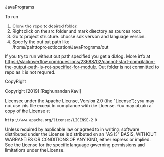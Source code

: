 JavaPrograms

To run

1. Clone the repo to desired folder.
2. Right click on the src folder and mark directory as sources root.
3. Go to project structure. choose sdk version and language version.
4. Specify the out put path like /home/pahttoprojectlocation/JavaPrograms/out

If you try to run without out path specified you get a dialog. More info at https://stackoverflow.com/questions/23688702/cannot-start-compilation-the-output-path-is-not-specified-for-module. Out folder is not committed to repo as it is not required.

CopyRight

Copyright [2019] [Raghunandan Kavi]

Licensed under the Apache License, Version 2.0 (the "License");
you may not use this file except in compliance with the License.
You may obtain a copy of the License at

    http://www.apache.org/licenses/LICENSE-2.0

Unless required by applicable law or agreed to in writing, software
distributed under the License is distributed on an "AS IS" BASIS,
WITHOUT WARRANTIES OR CONDITIONS OF ANY KIND, either express or implied.
See the License for the specific language governing permissions and
limitations under the License.



